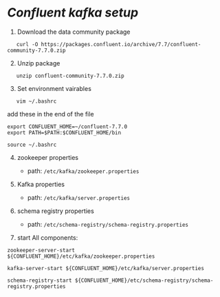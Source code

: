 # _Confluent kafka setup_

1. Download the data community package

```
   curl -O https://packages.confluent.io/archive/7.7/confluent-community-7.7.0.zip
```

2. Unzip package

```
   unzip confluent-community-7.7.0.zip
```

3. Set environment vairables

```
   vim ~/.bashrc
```

add these in the end of the file

```
export CONFLUENT_HOME=~/confluent-7.7.0
export PATH=$PATH:$CONFLUENT_HOME/bin
```

```
source ~/.bashrc
```

4. zookeeper properties
    * path: `/etc/kafka/zookeeper.properties`

6. Kafka properties
    * path: `/etc/kafka/server.properties`


7. schema registry properties
    * path: `/etc/schema-registry/schema-registry.properties`

8. start All components:

```
zookeeper-server-start ${CONFLUENT_HOME}/etc/kafka/zookeeper.properties
```

```
kafka-server-start ${CONFLUENT_HOME}/etc/kafka/server.properties
```

```
schema-registry-start ${CONFLUENT_HOME}/etc/schema-registry/schema-registry.properties
```